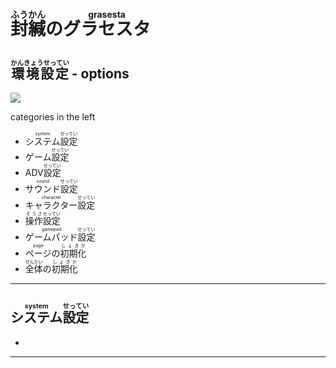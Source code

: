 # <ruby>封緘<rt>ふうかん</rt>の<rt></rt>グラセスタ<rt>grasesta</rt></ruby>

## <ruby>環境設定<rt>かんきょうせってい</ruby> - options

![](https://i.imgur.com/hc5asqB.png)

categories in the left

- <ruby>システム<rt>system</rt>設定<rt>せってい</rt></ruby>
- <ruby>ゲーム<rt></rt>設定<rt>せってい</rt></ruby>
- <ruby>ADV<rt></rt>設定<rt>せってい</rt></ruby>
- <ruby>サウンド<rt>sound</rt>設定<rt>せってい</rt></ruby>
- <ruby>キャラクター<rt>character</rt>設定<rt>せってい</rt></ruby>
- <ruby>操作<rt>そうさ</rt>設定<rt>せってい</rt></ruby>
- <ruby>ゲームパッド<rt>gamepad</rt>設定<rt>せってい</rt></ruby>
- <ruby>ページ<rt>page</rt>の<rt></rt>初期化<rt>しょきか</rt></ruby>
- <ruby>全体<rt>ぜんたい</rt>の<rt></rt>初期化<rt>しょきか</rt></ruby>

---

## <ruby>システム<rt>system</rt>設定<rt>せってい</rt></ruby>

- <ruby>

<!-- WIP -->

---
